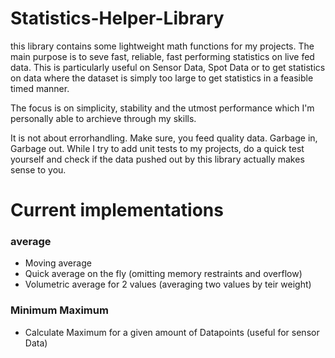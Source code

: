 # Statistics-Helper-Library
this library contains some lightweight math functions for my projects.
The main purpose is to seve fast, reliable, fast performing statistics on live fed data.
This is particularly useful on Sensor Data, Spot Data or to get statistics on data where the dataset is simply too large to get statistics in a feasible timed manner.

The focus is on simplicity, stability and the utmost performance which I'm personally able to archieve through my skills.

It is not about errorhandling. Make sure, you feed quality data. Garbage in, Garbage out.
While I try to add unit tests to my projects, do a quick test yourself and check if the data pushed out by this library actually makes sense to you.

# Current implementations
### average
- Moving average
- Quick average on the fly (omitting memory restraints and overflow)
- Volumetric average for 2 values (averaging two values by teir weight)

### Minimum Maximum
- Calculate Maximum for a given amount of Datapoints (useful for sensor Data)
